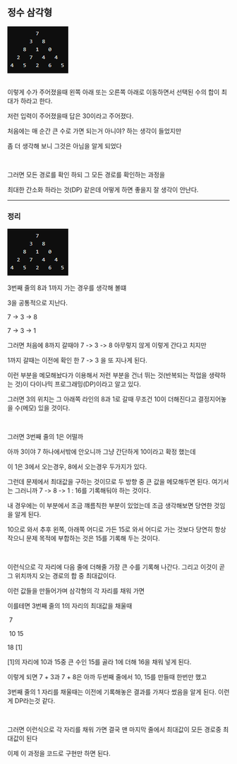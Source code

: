 ## 정수 삼각형

![](./1.PNG)

## 

이렇게 수가 주어졌을때 왼쪽 아래 또는 오른쪽 아래로 이동하면서 선택된 수의 합이 최대가 하라고 한다.

저런 입력이 주어졌을때 답은 30이라고 주어졌다.

처음에는 매 순간 큰 수로 가면 되는거 아니야? 하는 생각이 들었지만

좀 더 생각해 보니 그것은 아님을 알게 되었다

</br>

그러면 모든 경로를 확인 하되 그 모든 경로를 확인하는 과정을

최대한 간소화 하라는 것(DP) 같은데 어떻게 하면 좋을지 잘 생각이 안난다. 

---

### 정리

![](./1.PNG)

3번째 줄의 8과 1까지 가는 경우를 생각해 볼떄

3을 공통적으로 지난다.

7 -> 3 -> 8

7 -> 3 -> 1

그러면 처음에 8까지 갈때야 7 -> 3 -> 8 아무렇지 않게 이렇게 간다고 치지만

1까지 갈때는 이전에 확인 한 7 -> 3 을 또 지나게 된다.

이런 부분을 메모해놨다가 이용해서 저런 부분을 건너 뛰는 것(반복되는 작업을 생략하는 것)이 다이나믹 프로그래밍(DP)이라고 알고 있다.

그러면 3의 위치는 그 아래쪽 라인의 8과 1로 갈때 무조건 10이 더해진다고 결정지어놓을 수(메모) 있을 것이다.

<br/>

그러면 3번째 줄의 1은 어떨까

아까 3이야 7 하나에서밖에 안오니까 그냥 간단하게 10이라고 확정 했는데

이 1은 3에서 오는경우, 8에서 오는경우 두가지가 있다.

그런데 문제에서 최대값을 구하는 것이므로 두 방향 중 큰 값을 메모해두면 된다. 여기서는 그러니까 7 -> 8 -> 1 : 16를 기록해둬야 하는 것이다.

내 경우에는 이 부분에서 조금 꺠름칙한 부분이 있었는데 조금 생각해보면 당연한 것임을 알게 된다.

10으로 와서 추후 왼쪽, 아래쪽 어디로 가든 15로 와서 어디로 가는 것보다 당연히 항상 작으니 문제 목적에 부합하는 것은 15를 기록해 두는 것이다.

<br/>

이런식으로 각 자리에 다음 줄에 더해줄 가장 큰 수를 기록해 나간다. 그리고 이것이 곧 그 위치까지 오는 경로의 합 중 최대값이다.

이런 값들을 만들어가며 삼각형의 각 자리를 채워 가면

이를테면 3번째 줄의 1의 자리의 최대값을 채울때

​		  7

​	10 	15

18      [1]

[1]의 자리에 10과 15중 큰 수인 15를 골라 1에 더해 16을 채워 넣게 된다.

이렇게 되면 7 + 3과 7 + 8은 아까 두번째 줄에서 10, 15를 만들때 한번만 했고

3번째 줄의 1 자리를 채울때는 이전에 기록해놓은 결과를 가져다 썼음을 알게 된다. 이런게 DP라는것 같다.

<br/>

그러면 이런식으로 각 자리를 채워 가면 결국 맨 마지막 줄에서 최대값이 모든 경로중 최대값이 된다

이제 이 과정을 코드로 구현만 하면 된다.

